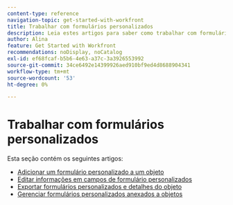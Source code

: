 ```yaml
---
content-type: reference
navigation-topic: get-started-with-workfront
title: Trabalhar com formulários personalizados
description: Leia estes artigos para saber como trabalhar com formulários personalizados no Adobe Workfront.
author: Alina
feature: Get Started with Workfront
recommendations: noDisplay, noCatalog
exl-id: ef68fcaf-b5b6-4e63-a37c-3a3926553992
source-git-commit: 34ce6492e14399926aed910bf9ed4d8688904341
workflow-type: tm+mt
source-wordcount: '53'
ht-degree: 0%

---
```


# Trabalhar com formulários personalizados

Esta seção contém os seguintes artigos:

* [Adicionar um formulário personalizado a um objeto](../../workfront-basics/work-with-custom-forms/add-a-custom-form-to-an-object.md)
* [Editar informações em campos de formulário personalizados](../../workfront-basics/work-with-custom-forms/edit-custom-forms.md)
* [Exportar formulários personalizados e detalhes do objeto](../../workfront-basics/work-with-custom-forms/export-custom-forms-details.md)
* [Gerenciar formulários personalizados anexados a objetos](../../workfront-basics/work-with-custom-forms/manage-custom-forms-attached-to-objects.md)
